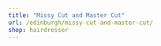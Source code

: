 ```yaml
---
title: "Missy Cut and Master Cut"
url: /edinburgh/missy-cut-and-master-cut/
shop: hairdresser
---
```

